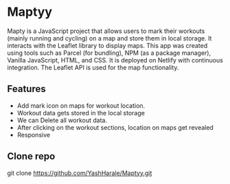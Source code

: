 
# Maptyy
Mapty is a JavaScript project that allows users to mark their workouts (mainly running and cycling) on a map and store them in local storage. It interacts with the Leaflet library to display maps. This app was created using tools such as Parcel (for bundling), NPM (as a package manager), Vanilla JavaScript, HTML, and CSS. It is deployed on Netlify with continuous integration. The Leaflet API is used for the map functionality.



## Features

- Add mark icon on maps for workout location.
- Workout data gets stored in the local storage
- We can Delete all workout data.
- After clicking on the workout sections, location on maps get revealed
- Responsive

## Clone repo
git clone https://github.com/YashHarale/Maptyy.git
